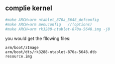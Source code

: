 ## complie kernel ##

```bash
#make ARCH=arm ntablet_870a_5648_defconfig
#make ARCH=arm menuconfig 	//(options)
#make ARCH=arm rk3288-ntablet-870a-5648.img -j8
```

you would get the fllowing files:
```
arm/boot/zImage
arm/boot/dts/rk3288-ntablet-870a-5648.dtb
resource.img
```